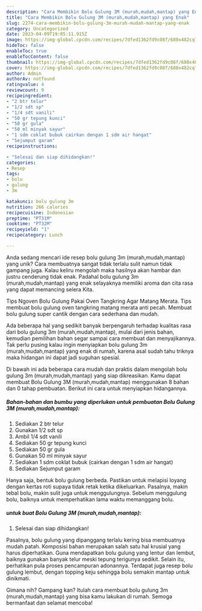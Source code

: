 ```yaml
---
description: "Cara Membikin Bolu Gulung 3M (murah,mudah,mantap) yang Enak"
title: "Cara Membikin Bolu Gulung 3M (murah,mudah,mantap) yang Enak"
slug: 2274-cara-membikin-bolu-gulung-3m-murah-mudah-mantap-yang-enak
category: Uncategorized
date: 2023-04-09T19:05:11.915Z
image: https://img-global.cpcdn.com/recipes/7dfed1362fd9c08f/680x482cq70/bolu-gulung-3m-murahmudahmantap-foto-resep-utama.jpg
hideToc: false
enableToc: true
enableTocContent: false
thumbnail: https://img-global.cpcdn.com/recipes/7dfed1362fd9c08f/680x482cq70/bolu-gulung-3m-murahmudahmantap-foto-resep-utama.jpg
cover: https://img-global.cpcdn.com/recipes/7dfed1362fd9c08f/680x482cq70/bolu-gulung-3m-murahmudahmantap-foto-resep-utama.jpg
author: Admin
authorAv: notfound
ratingvalue: 4
reviewcount: 9
recipeingredient:
- "2 btr telur"
- "1/2 sdt sp"
- "1/4 sdt vanili"
- "50 gr tepung kunci"
- "50 gr gula"
- "50 ml minyak sayur"
- "1 sdm coklat bubuk cairkan dengan 1 sdm air hangat"
- "Sejumput garam"
recipeinstructions:

- "Selesai dan siap dihidangkan!"
categories:
- Resep
tags:
- bolu
- gulung
- 3m

katakunci: bolu gulung 3m 
nutrition: 266 calories
recipecuisine: Indonesian
preptime: "PT31M"
cooktime: "PT32M"
recipeyield: "1"
recipecategory: Lunch

---
```





Anda sedang mencari ide resep bolu gulung 3m (murah,mudah,mantap) yang unik? Cara membuatnya sangat tidak terlalu sulit namun tidak gampang juga. Kalau keliru mengolah maka hasilnya akan hambar dan justru cenderung tidak enak. Padahal bolu gulung 3m (murah,mudah,mantap) yang enak selayaknya memiliki aroma dan cita rasa yang dapat memancing selera Kita.





Tips Ngoven Bolu Gulung Pakai Oven Tangkring Agar Matang Merata. Tips membuat bolu gulung oven tangkring matang merata anti pecah. Membuat bolu gulung super cantik dengan cara sederhana dan mudah.

Ada beberapa hal yang sedikit banyak berpengaruh terhadap kualitas rasa dari bolu gulung 3m (murah,mudah,mantap), mulai dari jenis bahan, kemudian pemilihan bahan segar sampai cara membuat dan menyajikannya. Tak perlu pusing kalau ingin menyiapkan bolu gulung 3m (murah,mudah,mantap) yang enak di rumah, karena asal sudah tahu triknya maka hidangan ini dapat jadi suguhan spesial.






Di bawah ini ada beberapa cara mudah dan praktis dalam mengolah bolu gulung 3m (murah,mudah,mantap) yang siap dikreasikan. Kamu dapat membuat Bolu Gulung 3M (murah,mudah,mantap) menggunakan 8 bahan dan 0 tahap pembuatan. Berikut ini cara untuk menyiapkan hidangannya.

<!--inarticleads1-->

##### Bahan-bahan dan bumbu yang diperlukan untuk pembuatan Bolu Gulung 3M (murah,mudah,mantap):

1. Sediakan 2 btr telur
1. Gunakan 1/2 sdt sp
1. Ambil 1/4 sdt vanili
1. Sediakan 50 gr tepung kunci
1. Sediakan 50 gr gula
1. Gunakan 50 ml minyak sayur
1. Sediakan 1 sdm coklat bubuk (cairkan dengan 1 sdm air hangat)
1. Sediakan Sejumput garam


Hanya saja, bentuk bolu gulung berbeda. Pastikan untuk melapisi loyang dengan kertas roti supaya tidak retak ketika dikeluarkan. Pasalnya, makin tebal bolu, makin sulit juga untuk menggulungnya. Sebelum menggulung bolu, baiknya untuk memperhatikan lama waktu memanggang bolu. 

<!--inarticleads2-->

#####  untuk buat Bolu Gulung 3M (murah,mudah,mantap):


1. Selesai dan siap dihidangkan!

Pasalnya, bolu gulung yang dipanggang terlalu kering bisa membuatnya mudah patah. Komposisi bahan merupakan salah satu hal krusial yang harus diperhatikan. Guna mendapatkan bolu gulung yang lentur dan lembut, baiknya gunakan banyak telur meski tepung terigunya sedikit. Selain itu, perhatikan pula proses pencampuran adonannya. Terdapat juga resep bolu gulung lembut, dengan topping keju sehingga bolu semakin mantap untuk dinikmati. 

Gimana nih? Gampang kan? Itulah cara membuat bolu gulung 3m (murah,mudah,mantap) yang bisa kamu lakukan di rumah. Semoga bermanfaat dan selamat mencoba!
